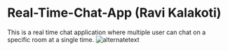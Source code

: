 # Real-Time-Chat-App (Ravi Kalakoti)
This is a real time chat application where multiple user can chat on a specific room at a single time.
<img src="url" alt="alternatetext">
